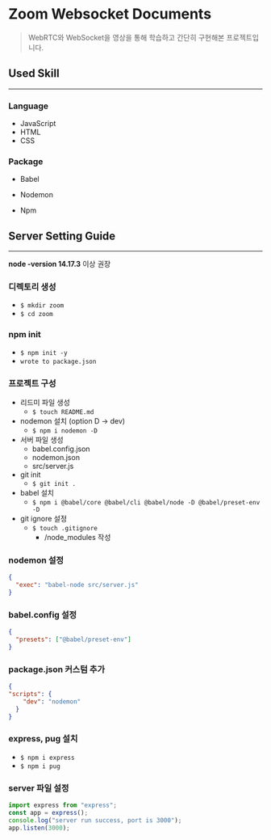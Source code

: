 # Zoom Websocket Documents

> WebRTC와 WebSocket을 영상을 통해 학습하고 간단히 구현해본 프로젝트입니다.


## Used Skill

---

### Language

- JavaScript
- HTML
- CSS

### Package

- Babel

- Nodemon

- Npm



## Server Setting Guide

---

**node -version 14.17.3** 이상 권장

### 디렉토리 생성

- `$ mkdir zoom`
- `$ cd zoom`

### npm init

- `$ npm init -y`
- `wrote to package.json`

### 프로젝트 구성

- 리드미 파일 생성
  - `$ touch README.md`
- nodemon 설치 (option D -> dev)
  - `$ npm i nodemon -D`
- 서버 파일 생성
  - babel.config.json
  - nodemon.json
  - src/server.js
- git init
  - `$ git init . `
- babel 설치
  - `$ npm i @babel/core @babel/cli @babel/node -D @babel/preset-env -D`
- git ignore 설정
  - `$ touch .gitignore`
    - /node_modules 작성

### nodemon 설정

```json
{
  "exec": "babel-node src/server.js"
}
```

### babel.config 설정

```json
{
  "presets": ["@babel/preset-env"]
}
```

### package.json 커스텀 추가

```json
{
"scripts": {
    "dev": "nodemon"
  }
}
```

### express, pug 설치

- `$ npm i express`
- `$ npm i pug`

### server 파일 설정

```javascript
import express from "express";
const app = express();
console.log("server run success, port is 3000");
app.listen(3000);
```
